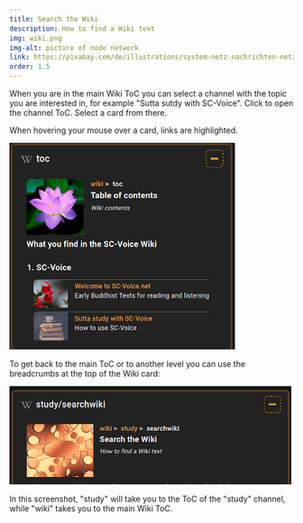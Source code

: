 ```yaml
---
title: Search the Wiki
description: How to find a Wiki text
img: wiki.png
img-alt: picture of node network
link: https://pixabay.com/de/illustrations/system-netz-nachrichten-netzwerk-927154/
order: 1.5
---
```


When you are in the main Wiki ToC you can select a channel with the topic you are interested in, for example "Sutta sutdy with SC-Voice". Click to open the channel ToC. Select a card from there.

When hovering your mouse over a card, links are highlighted.

<img src="img/toc.png" alt="screenshot main ToC">

To get back to the main ToC or to another level you can use the breadcrumbs at the top of the Wiki card:

<img src="img/breadcrumb.png" alt="screenshot breadcrumbs">

In this screenshot, "study" will take you to the ToC of the "study" channel, while "wiki" takes you to the main Wiki ToC.

